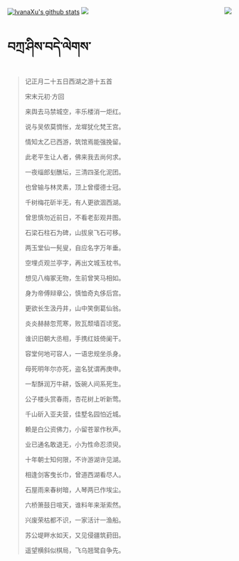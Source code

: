 [![IvanaXu's github stats](https://github-readme-stats.vercel.app/api?username=IvanaXu&show_icons=true&theme=vue-dark)](https://github.com/anuraghazra/github-readme-stats)
<img align="right" src="https://github-readme-stats.vercel.app/api/top-langs/?username=IvanaXu&langs_count=7&theme=graywhite" />
<img src="https://github-readme-stats.vercel.app/api/wakatime?username=IvanaXu&layout=compact&langs_count=6&theme=vue-dark&&custom_title=Programming Times(Jul 29 2021-)" />
# བཀྲ་ཤིས་བདེ་ལེགས་
> 记正月二十五日西湖之游十五首
>
> 宋末元初·方回
>
> 来舆去马禁城空，丰乐楼消一炬红。
> 
> 说与吴侬莫惆怅，龙墀犹化梵王宫。
> 
> 情知太乙已西游，筑馆焉能强挽留。
> 
> 此老平生让人者，佛来我去尚何求。
> 
> 一夜缁郎刬醮坛，三清四圣化泥团。
> 
> 也曾输与林灵素，顶上曾缨德士冠。
> 
> 千树梅花斫半无，有人更欲涸西湖。
> 
> 曾思慎勿近前日，不看老彭观井图。
> 
> 石梁石柱石为碑，山拔泉飞石可移。
> 
> 两玉堂仙一髡叟，自应名字万年垂。
> 
> 空埋贞观兰亭字，再出文城玉枕书。
> 
> 想见八梅冢无物，生前曾笑马相如。
> 
> 身为帝傅辩章公，慎恤奇丸侈后宫。
> 
> 更欲长生汲丹井，山中笑倒葛仙翁。
> 
> 炎炎赫赫忽荒寒，败瓦颓墙百顷宽。
> 
> 谁识旧朝大丞相，手携红妓倚阑干。
> 
> 容堂何地可容人，一语忠规坐杀身。
> 
> 母死明年尔亦死，盗名犹谓再庚申。
> 
> 一犁酥润万牛耕，饭碗人间系死生。
> 
> 公子楼头赏春雨，杏花树上听新莺。
> 
> 千山斫入亚夫营，佳墅名园怕近城。
> 
> 赖是白公资佛力，小留苍翠作秋声。
> 
> 业已通名敢退无，小为性命忍须臾。
> 
> 十年朝士知何限，不许游湖许见湖。
> 
> 相逢剑客曳长巾，曾道西湖看尽人。
> 
> 石屋雨来春树暗，人琴两已作埃尘。
> 
> 六桥箫鼓日喧天，谁料年来渐索然。
> 
> 兴废荣枯都不识，一家活计一渔船。
> 
> 苏公堤畔水如天，又见侵疆筑葑田。
> 
> 遥望横斜似棋局，飞乌翘鹭自争先。